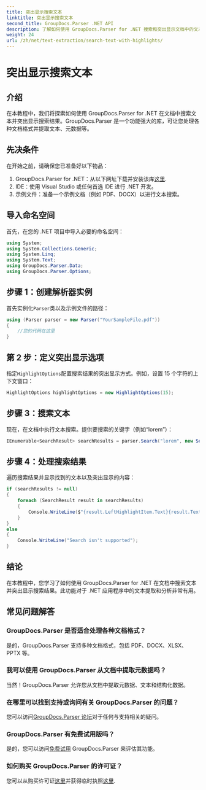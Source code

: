 ```yaml
---
title: 突出显示搜索文本
linktitle: 突出显示搜索文本
second_title: GroupDocs.Parser .NET API
description: 了解如何使用 GroupDocs.Parser for .NET 搜索和突出显示文档中的文本。高效提取有价值的见解。
weight: 24
url: /zh/net/text-extraction/search-text-with-highlights/
---
```


# 突出显示搜索文本

## 介绍
在本教程中，我们将探索如何使用 GroupDocs.Parser for .NET 在文档中搜索文本并突出显示搜索结果。GroupDocs.Parser 是一个功能强大的库，可让您处理各种文档格式并提取文本、元数据等。
## 先决条件
在开始之前，请确保您已准备好以下物品：
1.  GroupDocs.Parser for .NET：从以下网址下载并安装该库[这里](https://releases.groupdocs.com/parser/net/).
2. IDE：使用 Visual Studio 或任何首选 IDE 进行 .NET 开发。
3. 示例文件：准备一个示例文档（例如 PDF、DOCX）以进行文本搜索。

## 导入命名空间
首先，在您的 .NET 项目中导入必要的命名空间：
```csharp
using System;
using System.Collections.Generic;
using System.Linq;
using System.Text;
using GroupDocs.Parser.Data;
using GroupDocs.Parser.Options;
```
## 步骤 1：创建解析器实例
首先实例化`Parser`类以及示例文件的路径：
```csharp
using (Parser parser = new Parser("YourSampleFile.pdf"))
{
    //您的代码在这里
}
```
## 第 2 步：定义突出显示选项
指定`HighlightOptions`配置搜索结果的突出显示方式。例如，设置 15 个字符的上下文窗口：
```csharp
HighlightOptions highlightOptions = new HighlightOptions(15);
```
## 步骤 3：搜索文本
现在，在文档中执行文本搜索。提供要搜索的关键字（例如“lorem”）：
```csharp
IEnumerable<SearchResult> searchResults = parser.Search("lorem", new SearchOptions(true, false, false, highlightOptions));
```
## 步骤 4：处理搜索结果
遍历搜索结果并显示找到的文本以及突出显示的内容：
```csharp
if (searchResults != null)
{
    foreach (SearchResult result in searchResults)
    {
        Console.WriteLine($"{result.LeftHighlightItem.Text}{result.Text}{result.RightHighlightItem.Text}");
    }
}
else
{
    Console.WriteLine("Search isn't supported");
}
```

## 结论
在本教程中，您学习了如何使用 GroupDocs.Parser for .NET 在文档中搜索文本并突出显示搜索结果。此功能对于 .NET 应用程序中的文本提取和分析非常有用。

## 常见问题解答
### GroupDocs.Parser 是否适合处理各种文档格式？
是的，GroupDocs.Parser 支持多种文档格式，包括 PDF、DOCX、XLSX、PPTX 等。
### 我可以使用 GroupDocs.Parser 从文档中提取元数据吗？
当然！GroupDocs.Parser 允许您从文档中提取元数据、文本和结构化数据。
### 在哪里可以找到支持或询问有关 GroupDocs.Parser 的问题？
您可以访问[GroupDocs.Parser 论坛](https://forum.groupdocs.com/c/parser/17)对于任何与支持相关的疑问。
### GroupDocs.Parser 有免费试用版吗？
是的，您可以访问[免费试用](https://releases.groupdocs.com/) GroupDocs.Parser 来评估其功能。
### 如何购买 GroupDocs.Parser 的许可证？
您可以从购买许可证[这里](https://purchase.groupdocs.com/buy)并获得临时执照[这里](https://purchase.groupdocs.com/temporary-license/).